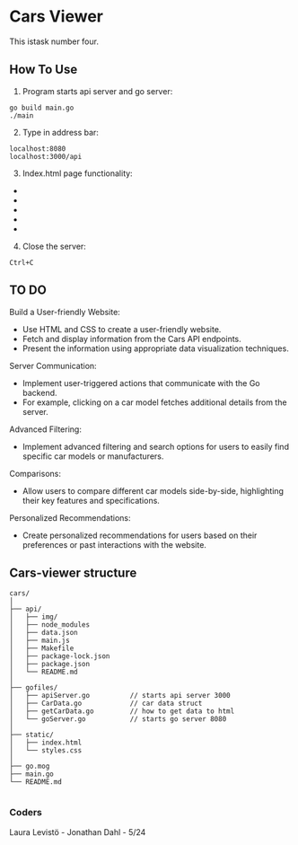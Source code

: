 # Cars Viewer

This istask number four.


## How To Use

1. Program starts api server and go server:

```
go build main.go
./main
```

2.  Type in address bar:

```
localhost:8080
localhost:3000/api
```

3. Index.html page functionality:

*  
*  
*  
*  
*  

4. Close the server:

```
Ctrl+C
```

## TO DO

Build a User-friendly Website:

* Use HTML and CSS to create a user-friendly website.
* Fetch and display information from the Cars API endpoints.
* Present the information using appropriate data visualization techniques.

Server Communication:

* Implement user-triggered actions that communicate with the Go backend.
* For example, clicking on a car model fetches additional details from the server.

Advanced Filtering:

* Implement advanced filtering and search options for users to easily find specific car models or manufacturers.

Comparisons:

* Allow users to compare different car models side-by-side, highlighting their key features and specifications.

Personalized Recommendations:

* Create personalized recommendations for users based on their preferences or past interactions with the website.


## Cars-viewer structure

```
cars/
│
├── api/
│   ├── img/
│   ├── node_modules
│   ├── data.json
│   ├── main.js
│   ├── Makefile
│   ├── package-lock.json
│   ├── package.json
│   └── README.md
│
├── gofiles/
│   ├── apiServer.go          // starts api server 3000
│   ├── CarData.go            // car data struct
│   ├── getCarData.go         // how to get data to html
│   └── goServer.go           // starts go server 8080
│
├── static/
│   ├── index.html  
│   └── styles.css   
│
├── go.mog
├── main.go    
└── README.md
             
```

### Coders

Laura Levistö - Jonathan Dahl - 5/24
